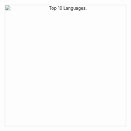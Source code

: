 <!--
<p align="center">
  <a href="https://github.com/anuraghazra/github-readme-stats">
  <img align="center" src="https://github-readme-stats.vercel.app/api?username=hadialqattan&count_private=true&show_icons=true&layout=compact&theme=react" /></a>
</p>
-->

<p align="center">
  <a href="https://github.com/anuraghazra/github-readme-stats"><img width="400" src="https://github-readme-stats.vercel.app/api/top-langs/?username=hadialqattan&theme=react&layout=compact&langs_count=10&hide=css,scss,html" alt="Top 10 Languages."></a>
</p>

<!--
<p align="center">
  <a href="https://git.io/streak-stats"><img src="http://github-readme-streak-stats.herokuapp.com?user=hadialqattan&theme=react" alt="GitHub Streak"></a>
</p>
-->

